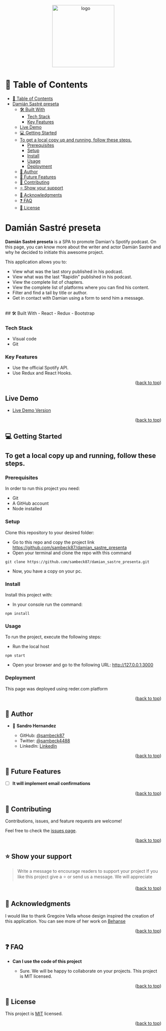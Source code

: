 <a name="readme-top"></a>

<div align="center">
  <img src="https://is1-ssl.mzstatic.com/image/thumb/Podcasts112/v4/35/0c/94/350c94b9-4eee-05c5-3229-3f1d4c8c5be5/mza_18252577115336934967.jpg/1200x1200bb.jpg" alt="logo" width="200"  height="auto" />
  <br/>
</div>

<!-- TABLE OF CONTENTS -->

# 📗 Table of Contents

- [📗 Table of Contents](#-table-of-contents)
- [Damián Sastré preseta ](#damián-sastré-preseta-)
  - [🛠 Built With ](#-built-with-)
    - [Tech Stack ](#tech-stack-)
    - [Key Features ](#key-features-)
  - [Live Demo ](#live-demo-)
  - [💻 Getting Started ](#-getting-started-)
  - [To get a local copy up and running, follow these steps.](#to-get-a-local-copy-up-and-running-follow-these-steps)
    - [Prerequisites](#prerequisites)
    - [Setup](#setup)
    - [Install](#install)
    - [Usage](#usage)
    - [Deployment](#deployment)
  - [👥 Author ](#-author-)
  - [🔭 Future Features ](#-future-features-)
  - [🤝 Contributing ](#-contributing-)
  - [⭐️ Show your support ](#️-show-your-support-)
  - [🙏 Acknowledgments ](#-acknowledgments-)
  - [❓ FAQ ](#-faq-)
  - [📝 License ](#-license-)

<!-- PROJECT DESCRIPTION -->

#  Damián Sastré preseta <a name="about-project"></a>


**Damián Sastré preseta** is a SPA to promote Damian's Spotify podcast. On this page, you can know more about the writer and actor Damián Sastré and why he decided to initiate this awesome project.

This application allows you to:

- View what was the last story published in his podcast.
- View what was the last "Rapidín" published in his podcast.
- View the complete list of chapters.
- View the complete list of platforms where you can find his content.
- Filter and find a tail by title or author.
- Get in contact with Damian using a form to send him a message.

 <br>
## 🛠 Built With <a name="built-with"></a>
- React
- Redux
- Bootstrap

### Tech Stack <a name="tech-stack"></a>
- Visual code
- Git

<!-- Features -->

### Key Features <a name="key-features"></a>


- Use the official Spotify API.
- Use Redux and React Hooks.


<p align="right">(<a href="#readme-top">back to top</a>)</p>

<!-- LIVE DEMO -->

## Live Demo <a name="live-demo"></a>

- [Live Demo Version](https://damian-sastre-presenta.onrender.com/)

<p align="right">(<a href="#readme-top">back to top</a>)</p>

<!-- GETTING STARTED -->

## 💻 Getting Started <a name="getting-started"></a>

 ## To get a local copy up and running, follow these steps.

### Prerequisites

In order to run this project you need:

- Git
- A GitHub account
- Node installed

### Setup

Clone this repository to your desired folder:

- Go to this repo and copy the project link
        https://github.com/sambeck87/damian_sastre_presenta
- Open your terminal and clone the repo with this command
```
git clone https://github.com/sambeck87/damian_sastre_presenta.git
```
- Now, you have a copy on your pc.


### Install

Install this project with:

- In your console run the command:
```
npm install
```


### Usage

To run the project, execute the following steps:

- Run the local host
```
npm start
```
- Open your browser and go to the following URL:
http://127.0.0.1:3000


### Deployment

This page was deployed using reder.com platform

<p align="right">(<a href="#readme-top">back to top</a>)</p>

<!-- AUTHORS -->

## 👥 Author <a name="authors"></a>


- 👤 **Sandro Hernandez**

  - GitHub: [@sambeck87](https://github.com/sambeck87)
  - Twitter: [@sambeck4488](https://twitter.com/sambeck4488)
  - LinkedIn: [LinkedIn](https://www.linkedin.com/in/sandro-israel-hern%C3%A1ndez-zamora-899386a4/)


<p align="right">(<a href="#readme-top">back to top</a>)</p>

<!-- FUTURE FEATURES -->

## 🔭 Future Features <a name="future-features"></a>

- [ ] **It will implement email confirmations**

<p align="right">(<a href="#readme-top">back to top</a>)</p>

<!-- CONTRIBUTING -->

## 🤝 Contributing <a name="contributing"></a>

Contributions, issues, and feature requests are welcome!

Feel free to check the [issues page](https://github.com/sambeck87/damian_sastre_presenta/issues).

<p align="right">(<a href="#readme-top">back to top</a>)</p>

<!-- SUPPORT -->

## ⭐️ Show your support <a name="support"></a>

> Write a message to encourage readers to support your project
If you like this project give a ⭐️ or send us a message. We will appreciate

<p align="right">(<a href="#readme-top">back to top</a>)</p>

<!-- ACKNOWLEDGEMENTS -->

## 🙏 Acknowledgments <a name="acknowledgements"></a>

I would like to thank Gregoire Vella whose design inspired the creation of this application. You can see more of her work on [Behanse](https://www.behance.net/gregoirevella)

<p align="right">(<a href="#readme-top">back to top</a>)</p>

<!-- FAQ (optional) -->

## ❓ FAQ <a name="faq"></a>

- **Can I use the code of this project**

  - Sure. We will be happy to collaborate on your projects. This project is MIT licensed.

<p align="right">(<a href="#readme-top">back to top</a>)</p>

<!-- LICENSE -->

## 📝 License <a name="license"></a>

This project is [MIT](./LICENSE) licensed.

<p align="right">(<a href="#readme-top">back to top</a>)</p>
